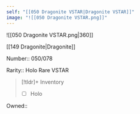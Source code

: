 ```yaml
---
self: "[[050 Dragonite VSTAR|Dragonite VSTAR]]"
image: "![[050 Dragonite VSTAR.png]]"
---
```


![[050 Dragonite VSTAR.png|360]]

[[149 Dragonite|Dragonite]]

Number:: 050/078

Rarity:: Holo Rare VSTAR

> [!tldr]+ Inventory
> - [ ] Holo

Owned:: 

